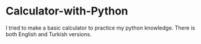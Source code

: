 # Calculator-with-Python
I tried to make a basic calculator to practice my python knowledge. There is both English and Turkish versions.

